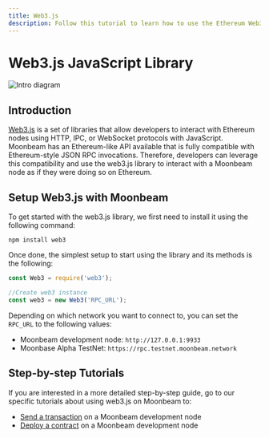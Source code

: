 ```yaml
---
title: Web3.js
description: Follow this tutorial to learn how to use the Ethereum Web3 JavaScript Library to deploy Solidity smart contracts to Moonbeam.
---
```

# Web3.js JavaScript Library

![Intro diagram](/images/integrations/integrations-web3js-banner.png)

## Introduction

[Web3.js](https://web3js.readthedocs.io/) is a set of libraries that allow developers to interact with Ethereum nodes using HTTP, IPC, or WebSocket protocols with JavaScript. Moonbeam has an Ethereum-like API available that is fully compatible with Ethereum-style JSON RPC invocations. Therefore, developers can leverage this compatibility and use the web3.js library to interact with a Moonbeam node as if they were doing so on Ethereum.

## Setup Web3.js with Moonbeam

To get started with the web3.js library, we first need to install it using the following command:

```
npm install web3
```

Once done, the simplest setup to start using the library and its methods is the following:

```js
const Web3 = require('web3');

//Create web3 instance
const web3 = new Web3('RPC_URL');
```

Depending on which network you want to connect to, you can set the `RPC_URL` to the following values:

 - Moonbeam development node: `http://127.0.0.1:9933`
 - Moonbase Alpha TestNet: `https://rpc.testnet.moonbeam.network`

## Step-by-step Tutorials

If you are interested in a more detailed step-by-step guide, go to our specific tutorials about using web3.js on Moonbeam to:

- [Send a transaction](/tutorials/local-node/send-a-transaction/) on a Moonbeam development node
- [Deploy a contract](/tutorials/local-node/deploy-a-contract/) on a Moonbeam development node


